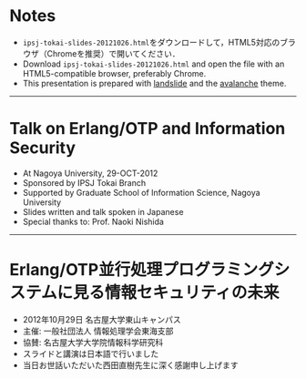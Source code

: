 # Notes

* `ipsj-tokai-slides-20121026.html`をダウンロードして，HTML5対応のブラウザ（Chromeを推奨）で開いてください．
* Download `ipsj-tokai-slides-20121026.html` and open the file with an HTML5-compatible browser, preferably Chrome. 
* This presentation is prepared with [landslide](https://github.com/adamzap/landslide) and the [avalanche](https://github.com/akrabat/avalanche) theme.

---

# Talk on Erlang/OTP and Information Security

* At Nagoya University, 29-OCT-2012
* Sponsored by IPSJ Tokai Branch
* Supported by Graduate School of Information Science, Nagoya University
* Slides written and talk spoken in Japanese
* Special thanks to: Prof. Naoki Nishida

---

# Erlang/OTP並行処理プログラミングシステムに見る情報セキュリティの未来

* 2012年10月29日 名古屋大学東山キャンパス
* 主催: 一般社団法人 情報処理学会東海支部
* 協賛: 名古屋大学大学院情報科学研究科
* スライドと講演は日本語で行いました
* 当日お世話いただいた西田直樹先生に深く感謝申し上げます

